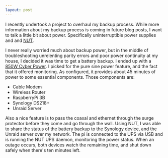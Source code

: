 ```yaml
---
layout: post
---
```


I recently undertook a project to overhaul my backup process. While more information about my backup process is coming in future blog posts, I want to talk a little bit about power. Specifically uninterruptible power supplies and and [NUT](https://networkupstools.org/).

I never really worried much about backup power, but in the middle of troubleshooting unrelenting parity errors and poor power continuity at my house, I decided it was time to get a battery backup. I ended up with a [850W Cyber Power](https://www.cyberpowersystems.com/product/ups/pfc-sinewave/cp850pfclcd/). I picked for the pure sine power feature, and the fact that it offered monitoring. As configured, it provides about 45 minutes of power to some essential components. Those components are:

- Cable Modem
- Wireless Router
- RaspberryPi 3B
- Synology DS218+
- Unraid Server

Also a nice feature is to pass the coaxal and ethernet through the surge protector before they come and go through the wall. Using NUT, I was able to share the status of the battery backup to the Synology device, and the Unraid server over my network. The pi is connected to the UPS via USB and is running the NUT UPS daemon, monitoring the power status. When an outage occurs, both devices watch the remaining time, and shut down safely when there's ten minutes left.
